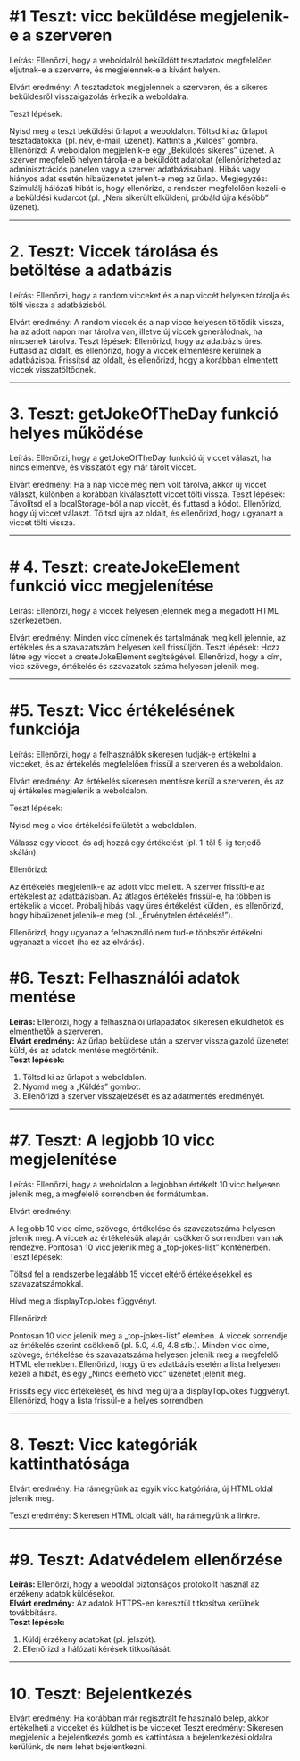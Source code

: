 # **#1 Teszt:** vicc beküldése megjelenik-e a szerveren
Leírás: Ellenőrzi, hogy a weboldalról beküldött tesztadatok megfelelően eljutnak-e a szerverre, és megjelennek-e a kívánt helyen.

Elvárt eredmény: A tesztadatok megjelennek a szerveren, és a sikeres beküldésről visszaigazolás érkezik a weboldalra.

Teszt lépések:

Nyisd meg a teszt beküldési űrlapot a weboldalon.
Töltsd ki az űrlapot tesztadatokkal (pl. név, e-mail, üzenet).
Kattints a „Küldés” gombra.
Ellenőrizd:
A weboldalon megjelenik-e egy „Beküldés sikeres” üzenet.
A szerver megfelelő helyen tárolja-e a beküldött adatokat (ellenőrizheted az adminisztrációs panelen vagy a szerver adatbázisában).
Hibás vagy hiányos adat esetén hibaüzenetet jelenít-e meg az űrlap.
Megjegyzés: Szimulálj hálózati hibát is, hogy ellenőrizd, a rendszer megfelelően kezeli-e a beküldési kudarcot (pl. „Nem sikerült elküldeni, próbáld újra később” üzenet).



---
# 2. Teszt: Viccek tárolása és betöltése a adatbázis
Leírás: Ellenőrzi, hogy a random vicceket és a nap viccét helyesen tárolja és tölti vissza a adatbázisból.

Elvárt eredmény: A random viccek és a nap vicce helyesen töltődik vissza, ha az adott napon már tárolva van, illetve új viccek generálódnak, ha nincsenek tárolva.
Teszt lépések:
Ellenőrizd, hogy az adatbázis üres.
Futtasd az oldalt, és ellenőrizd, hogy a viccek elmentésre kerülnek a adatbázisba.
Frissítsd az oldalt, és ellenőrizd, hogy a korábban elmentett viccek visszatöltődnek.

---

# 3. Teszt: getJokeOfTheDay funkció helyes működése
Leírás: Ellenőrzi, hogy a getJokeOfTheDay funkció új viccet választ, ha nincs elmentve, és visszatölt egy már tárolt viccet.

Elvárt eredmény: Ha a nap vicce még nem volt tárolva, akkor új viccet választ, különben a korábban kiválasztott viccet tölti vissza.
Teszt lépések:
Távolítsd el a localStorage-ból a nap viccét, és futtasd a kódot.
Ellenőrizd, hogy új viccet választ.
Töltsd újra az oldalt, és ellenőrizd, hogy ugyanazt a viccet tölti vissza.

---
# # 4. Teszt: createJokeElement funkció vicc megjelenítése
Leírás: Ellenőrzi, hogy a viccek helyesen jelennek meg a megadott HTML szerkezetben.

Elvárt eredmény: Minden vicc címének és tartalmának meg kell jelennie, az értékelés és a szavazatszám helyesen kell frissüljön.
Teszt lépések:
Hozz létre egy viccet a createJokeElement segítségével.
Ellenőrizd, hogy a cím, vicc szövege, értékelés és szavazatok száma helyesen jelenik meg.

---
# #5. Teszt: Vicc értékelésének funkciója
Leírás: Ellenőrzi, hogy a felhasználók sikeresen tudják-e értékelni a vicceket, és az értékelés megfelelően frissül a szerveren és a weboldalon.

Elvárt eredmény: Az értékelés sikeresen mentésre kerül a szerveren, és az új értékelés megjelenik a weboldalon.

Teszt lépések:

Nyisd meg a vicc értékelési felületét a weboldalon.

Válassz egy viccet, és adj hozzá egy értékelést (pl. 1-től 5-ig terjedő skálán).

Ellenőrizd:

Az értékelés megjelenik-e az adott vicc mellett.
A szerver frissíti-e az értékelést az adatbázisban.
Az átlagos értékelés frissül-e, ha többen is értékelik a viccet.
Próbálj hibás vagy üres értékelést küldeni, és ellenőrizd, hogy hibaüzenet jelenik-e meg (pl. „Érvénytelen értékelés!”).

Ellenőrizd, hogy ugyanaz a felhasználó nem tud-e többször értékelni ugyanazt a viccet (ha ez az elvárás).
#  #6. Teszt: Felhasználói adatok mentése  
**Leírás:** Ellenőrzi, hogy a felhasználói űrlapadatok sikeresen elküldhetők és elmenthetők a szerveren.  
**Elvárt eredmény:** Az űrlap beküldése után a szerver visszaigazoló üzenetet küld, és az adatok mentése megtörténik.  
**Teszt lépések:**  
1. Töltsd ki az űrlapot a weboldalon.  
2. Nyomd meg a „Küldés” gombot.  
3. Ellenőrizd a szerver visszajelzését és az adatmentés eredményét.  

---
# #7. Teszt: A legjobb 10 vicc megjelenítése
Leírás: Ellenőrzi, hogy a weboldalon a legjobban értékelt 10 vicc helyesen jelenik meg, a megfelelő sorrendben és formátumban.

Elvárt eredmény:

A legjobb 10 vicc címe, szövege, értékelése és szavazatszáma helyesen jelenik meg.
A viccek az értékelésük alapján csökkenő sorrendben vannak rendezve.
Pontosan 10 vicc jelenik meg a „top-jokes-list” konténerben.
Teszt lépések:

Töltsd fel a rendszerbe legalább 15 viccet eltérő értékelésekkel és szavazatszámokkal.

Hívd meg a displayTopJokes függvényt.

Ellenőrizd:

Pontosan 10 vicc jelenik meg a „top-jokes-list” elemben.
A viccek sorrendje az értékelés szerint csökkenő (pl. 5.0, 4.9, 4.8 stb.).
Minden vicc címe, szövege, értékelése és szavazatszáma helyesen jelenik meg a megfelelő HTML elemekben.
Ellenőrizd, hogy üres adatbázis esetén a lista helyesen kezeli a hibát, és egy „Nincs elérhető vicc” üzenetet jelenít meg.

Frissíts egy vicc értékelését, és hívd meg újra a displayTopJokes függvényt. Ellenőrizd, hogy a lista frissül-e a helyes sorrendben.


---
# 8. Teszt: Vicc kategóriák kattinthatósága
Elvárt eredmény: Ha rámegyünk az egyik vicc katgóriára, új HTML oldal jelenik meg.

Teszt eredmény: Sikeresen HTML oldalt vált, ha rámegyünk a linkre.


---

#  #9. Teszt: Adatvédelem ellenőrzése  
**Leírás:** Ellenőrzi, hogy a weboldal biztonságos protokollt használ az érzékeny adatok küldésekor.  
**Elvárt eredmény:** Az adatok HTTPS-en keresztül titkosítva kerülnek továbbításra.  
**Teszt lépések:**  
1. Küldj érzékeny adatokat (pl. jelszót).  
2. Ellenőrizd a hálózati kérések titkosítását.  

---
# 10. Teszt: Bejelentkezés
Elvárt eredmény: Ha korábban már regisztrált felhasználó belép, akkor értékelheti a vicceket és küldhet is be vicceket
Teszt eredmény: Sikeresen megjelenik a bejelentkezés gomb és kattintásra a bejelentkezési oldalra kerülünk, de nem lehet bejelentkezni.
